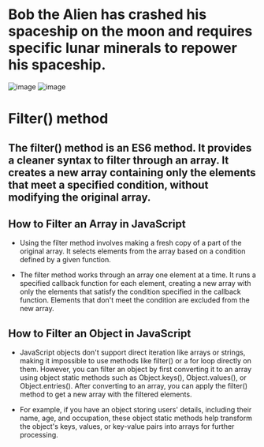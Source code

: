 # Bob the Alien has crashed his spaceship on the moon and requires specific lunar minerals to repower his spaceship.
![image](https://github.com/M0TS/filter-independent-project-/assets/151381549/b12788c0-622e-4561-8c45-092daae136ba)
![image](https://github.com/M0TS/filter-independent-project-/assets/151381549/e3de38da-2725-4413-bce0-c86c57ec4147)

# Filter() method
## The filter() method is an ES6 method. It provides a cleaner syntax to filter through an array. It creates a new array containing only the elements that meet a specified condition, without modifying the original array.

## How to Filter an Array in JavaScript
- Using the filter method involves making a fresh copy of a part of the original array. It selects elements from the array based on a condition defined by a given function.

- The filter method works through an array one element at a time. It runs a specified callback function for each element, creating a new array with only the elements that satisfy the condition specified in the callback function. Elements that don't meet the condition are excluded from the new array.

## How to Filter an Object in JavaScript
- JavaScript objects don't support direct iteration like arrays or strings, making it impossible to use methods like filter() or a for loop directly on them. However, you can filter an object by first converting it to an array using object static methods such as Object.keys(), Object.values(), or Object.entries(). After converting to an array, you can apply the filter() method to get a new array with the filtered elements.

- For example, if you have an object storing users' details, including their name, age, and occupation, these object static methods help transform the object's keys, values, or key-value pairs into arrays for further processing.




